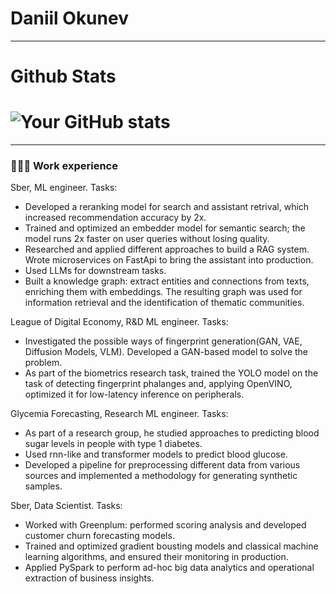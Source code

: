 # Daniil Okunev
***
# Github Stats
# ![Your GitHub stats](https://github-readme-stats.vercel.app/api?username=danzzzlll&show_icons=true&theme=dark)
***

### 👨🏻‍💻 Work experience

Sber, ML engineer.
Tasks:
- Developed a reranking model for search and assistant retrival, which increased recommendation accuracy by 2x.
- Trained and optimized an embedder model for semantic search; the model runs 2x faster on user queries without losing quality.
- Researched and applied different approaches to build a RAG system. Wrote microservices on FastApi to bring the assistant into production.
- Used LLMs for downstream tasks.
- Built a knowledge graph: extract entities and connections from texts, enriching them with embeddings. The resulting graph was used for information retrieval and the identification of thematic communities.

League of Digital Economy, R&D ML engineer.
Tasks:
- Investigated the possible ways of fingerprint generation(GAN, VAE, Diffusion Models, VLM). Developed a GAN-based model to solve the problem.
- As part of the biometrics research task, trained the YOLO model on the task of detecting fingerprint phalanges and, applying OpenVINO, optimized it for low-latency inference on peripherals.

Glycemia Forecasting, Research ML engineer.
Tasks:
- As part of a research group, he studied approaches to predicting blood sugar levels in people with type 1 diabetes.
- Used rnn-like and transformer models to predict blood glucose.
- Developed a pipeline for preprocessing different data from various sources and implemented a methodology for generating synthetic samples.

Sber, Data Scientist.
Tasks:
- Worked with Greenplum: performed scoring analysis and developed customer churn forecasting models.
- Trained and optimized gradient bousting models and classical machine learning algorithms, and ensured their monitoring in production.
- Applied PySpark to perform ad-hoc big data analytics and operational extraction of business insights.

